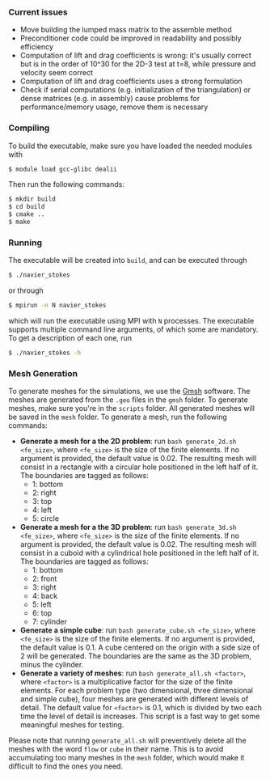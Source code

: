 ### Current issues
- Move building the lumped mass matrix to the assemble method
- Preconditioner code could be improved in readability and possibly efficiency
- Computation of lift and drag coefficients is wrong: it's usually correct but is in the order of 10^30 for the 2D-3 test at t=8, while pressure and velocity seem correct
- Computation of lift and drag coefficients uses a strong formulation
- Check if serial computations (e.g. initialization of the triangulation) or dense matrices (e.g. in assembly) cause problems for performance/memory usage, remove them is necessary

### Compiling
To build the executable, make sure you have loaded the needed modules with
```bash
$ module load gcc-glibc dealii
```
Then run the following commands:
```bash
$ mkdir build
$ cd build
$ cmake ..
$ make
```

### Running
The executable will be created into `build`, and can be executed through
```bash
$ ./navier_stokes
```
or through
```bash
$ mpirun -n N navier_stokes
```
which will run the executable using MPI with `N` processes.
The executable supports multiple command line arguments, of which some are mandatory. To get a description of each one, run
```bash
$ ./navier_stokes -h
```

### Mesh Generation
To generate meshes for the simulations, we use the [Gmsh](http://gmsh.info/) software. The meshes are generated from the `.geo` files in the `gmsh` folder. To generate meshes, make sure you're in the `scripts` folder. All generated meshes will be saved in the `mesh` folder. To generate a mesh, run the following commands:

- **Generate a mesh for a the 2D problem**: run `bash generate_2d.sh <fe_size>`, where `<fe_size>` is the size of the finite elements. If no argument is provided, the default value is 0.02. The resulting mesh will consist in a rectangle with a circular hole positioned in the left half of it. The boundaries are tagged as follows:
    - 1: bottom
    - 2: right
    - 3: top
    - 4: left
    - 5: circle
- **Generate a mesh for a the 3D problem**: run `bash generate_3d.sh <fe_size>`, where `<fe_size>` is the size of the finite elements. If no argument is provided, the default value is 0.02. The resulting mesh will consist in a cuboid with a cylindrical hole positioned in the left half of it. The boundaries are tagged as follows:
    - 1: bottom
    - 2: front
    - 3: right
    - 4: back
    - 5: left
    - 6: top
    - 7: cylinder
- **Generate a simple cube**: run `bash generate_cube.sh <fe_size>`, where `<fe_size>` is the size of the finite elements. If no argument is provided, the default value is 0.1. A cube centered on the origin with a side size of 2 will be generated. The boundaries are the same as the 3D problem, minus the cylinder.
- **Generate a variety of meshes**: run `bash generate_all.sh <factor>`, where `<factor>` is a multiplicative factor for the size of the finite elements. For each problem type (two dimensional, three dimensional and simple cube), four meshes are generated with different levels of detail. The default value for `<factor>` is 0.1, which is divided by two each time the level of detail is increases. This script is a fast way to get some meaningful meshes for testing.

Please note that running `generate_all.sh` will preventively delete all the meshes with the word `flow` or `cube` in their name. This is to avoid accumulating too many meshes in the `mesh` folder, which would make it difficult to find the ones you need.